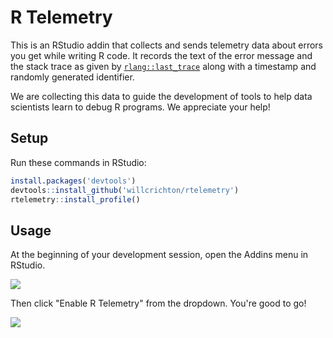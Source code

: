 # R Telemetry

This is an RStudio addin that collects and sends telemetry data about errors you get while writing R code. It records the text of the error message and the stack trace as given by [`rlang::last_trace`](https://rlang.r-lib.org/reference/last_error.html) along with a timestamp and randomly generated identifier.

We are collecting this data to guide the development of tools to help data scientists learn to debug R programs. We appreciate your help!

## Setup

Run these commands in RStudio:

```r
install.packages('devtools')
devtools::install_github('willcrichton/rtelemetry')
rtelemetry::install_profile()
```


## Usage

At the beginning of your development session, open the Addins menu in RStudio.

![](https://raw.githubusercontent.com/willcrichton/rtelemetry/master/assets/step1.png)

Then click "Enable R Telemetry" from the dropdown. You're good to go!

![](https://raw.githubusercontent.com/willcrichton/rtelemetry/master/assets/step2.png)
